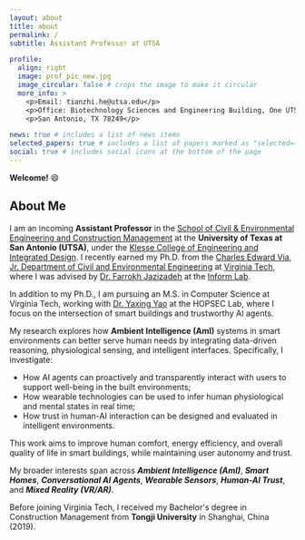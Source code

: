 ```yaml
---
layout: about
title: about
permalink: /
subtitle: Assistant Professor at UTSA

profile:
  align: right
  image: prof_pic_new.jpg
  image_circular: false # crops the image to make it circular
  more_info: >
    <p>Email: tianzhi.he@utsa.edu</p>
    <p>Office: Biotechnology Sciences and Engineering Building, One UTSA Circle</p>
    <p>San Antonio, TX 78249</p>

news: true # includes a list of news items
selected_papers: true # includes a list of papers marked as "selected={true}"
social: true # includes social icons at the bottom of the page
---
```


**Welcome!** :smile:

## About Me

I am an incoming **Assistant Professor** in the [School of Civil & Environmental Engineering and Construction Management](https://klesse.utsa.edu/civil-environmental-construction-management/) at the **University of Texas at San Antonio (UTSA)**, under the [Klesse College of Engineering and Integrated Design](https://klesse.utsa.edu/). I recently earned my Ph.D. from the [Charles Edward Via, Jr. Department of Civil and Environmental Engineering](https://cee.vt.edu/) at [Virginia Tech](https://www.vt.edu/), where I was advised by [Dr. Farrokh Jazizadeh](https://www.inform-lab.org/farrokh-jazizadeh) at the [Inform Lab](https://www.inform-lab.org/).

In addition to my Ph.D., I am pursuing an M.S. in Computer Science at Virginia Tech, working with [Dr. Yaxing Yao](https://yaxingyao.cs.vt.edu/) at the HOPSEC Lab, where I focus on the intersection of smart buildings and trustworthy AI agents.

My research explores how **Ambient Intelligence (AmI)** systems in smart environments can better serve human needs by integrating data-driven reasoning, physiological sensing, and intelligent interfaces. Specifically, I investigate:

- How AI agents can proactively and transparently interact with users to support well-being in the built environments;
- How wearable technologies can be used to infer human physiological and mental states in real time;
- How trust in human-AI interaction can be designed and evaluated in intelligent environments.

This work aims to improve human comfort, energy efficiency, and overall quality of life in smart buildings, while maintaining user autonomy and trust.

My broader interests span across ***Ambient Intelligence (AmI)***, ***Smart Homes***, ***Conversational AI Agents***, ***Wearable Sensors***, ***Human-AI Trust***, and ***Mixed Reality (VR/AR)***.

Before joining Virginia Tech, I received my Bachelor's degree in Construction Management from **Tongji University** in Shanghai, China (2019).

